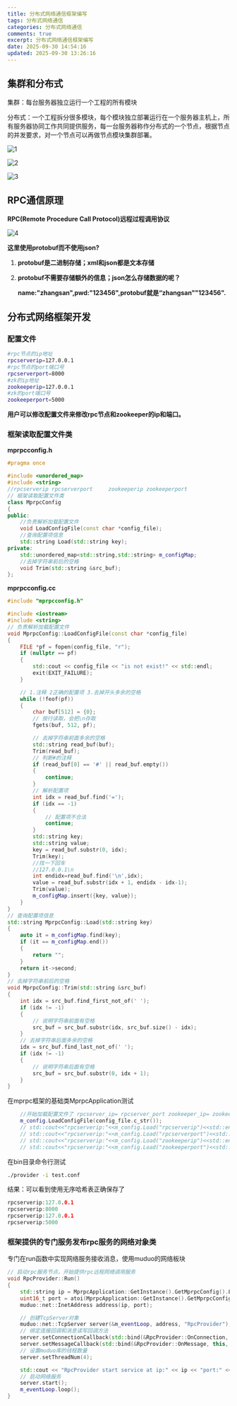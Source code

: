 ```yaml
---
title: 分布式网络通信框架编写
tags: 分布式网络通信
categories: 分布式网络通信
comments: true
excerpt: 分布式网络通信框架编写
date: 2025-09-30 14:54:16
updated: 2025-09-30 13:26:16
---
```

## 集群和分布式

集群：每台服务器独立运行一个工程的所有模块

分布式：一个工程拆分很多模块，每个模块独立部署运行在一个服务器主机上，所有服务器协同工作共同提供服务，每一台服务器称作分布式的一个节点，根据节点的并发要求，对一个节点可以再做节点模块集群部署。

![1](分布式网络通信框架/1.png)

![2](分布式网络通信框架/2.png)

![3](分布式网络通信框架/3.png)

## RPC通信原理

**RPC(Remote Procedure Call Protocol)远程过程调用协议**

![4](分布式网络通信框架/4.png)

**这里使用protobuf而不使用json?**

1. **protobuf是二进制存储；xml和json都是文本存储**

2. **protobuf不需要存储额外的信息；json怎么存储数据的呢？**

   **name:"zhangsan",pwd:"123456",protobuf就是“zhangsan""123456".**

## 分布式网络框架开发

### 配置文件

```bash
#rpc节点的ip地址
rpcserverip=127.0.0.1
#rpc节点的port端口号
rpcserverport=8000
#zk的ip地址
zookeeperip=127.0.0.1
#zk的port端口号
zookeeperport=5000
```

**用户可以修改配置文件来修改rpc节点和zookeeper的ip和端口。**

### 框架读取配置文件类

**mprpcconfig.h**

```c++
#pragma once

#include <unordered_map>
#include <string>
//rpcserverip rpcserverport     zookeeperip zookeeperport
// 框架读取配置文件类
class MprpcConfig
{
public:
    //负责解析加载配置文件
    void LoadConfigFile(const char *config_file);
    //查询配置项信息
    std::string Load(std::string key);
private:
    std::unordered_map<std::string,std::string> m_configMap;
    //去掉字符串前后的空格
    void Trim(std::string &src_buf);
};
```

**mprpcconfig.cc**

```c++
#include "mprpcconfig.h"

#include <iostream>
#include <string>
// 负责解析加载配置文件
void MprpcConfig::LoadConfigFile(const char *config_file)
{
    FILE *pf = fopen(config_file, "r");
    if (nullptr == pf)
    {
        std::cout << config_file << "is not exist!" << std::endl;
        exit(EXIT_FAILURE);
    }

    // 1.注释 2正确的配置项 3.去掉开头多余的空格
    while (!feof(pf))
    {
        char buf[512] = {0};
        // 按行读取，会把\n存取
        fgets(buf, 512, pf);

        // 去掉字符串前面多余的空格
        std::string read_buf(buf);
        Trim(read_buf);
        // 判断#的注释
        if (read_buf[0] == '#' || read_buf.empty())
        {
            continue;
        }
        // 解析配置项
        int idx = read_buf.find('=');
        if (idx == -1)
        {
            // 配置项不合法
            continue;
        }
        std::string key;
        std::string value;
        key = read_buf.substr(0, idx);
        Trim(key);
        //找一下回车
        //127.0.0.1\n
        int endidx=read_buf.find('\n',idx);
        value = read_buf.substr(idx + 1, endidx - idx-1);
        Trim(value);
        m_configMap.insert({key, value});
    }
}
// 查询配置项信息
std::string MprpcConfig::Load(std::string key)
{
    auto it = m_configMap.find(key);
    if (it == m_configMap.end())
    {
        return "";
    }
    return it->second;
}
// 去掉字符串前后的空格
void MprpcConfig::Trim(std::string &src_buf)
{
    int idx = src_buf.find_first_not_of(' ');
    if (idx != -1)
    {
        // 说明字符串前面有空格
        src_buf = src_buf.substr(idx, src_buf.size() - idx);
    }
    // 去掉字符串后面多余的空格
    idx = src_buf.find_last_not_of(' ');
    if (idx != -1)
    {
        // 说明字符串后面有空格
        src_buf = src_buf.substr(0, idx + 1);
    }
}
```

在mprpc框架的基础类MprpcApplication测试

```c++
    //开始加载配置文件了 rpcserver_ip= rpcserver_port zookeeper_ip= zookeeper_port=
    m_config.LoadConfigFile(config_file.c_str());
    // std::cout<<"rpcserverip:"<<m_config.Load("rpcserverip")<<std::endl;
    // std::cout<<"rpcserverip:"<<m_config.Load("rpcserverport")<<std::endl;
    // std::cout<<"rpcserverip:"<<m_config.Load("zookeeperip")<<std::endl;
    // std::cout<<"rpcserverip:"<<m_config.Load("zookeeperport")<<std::endl;
```

在bin目录命令行测试

```bash
./provider -i test.conf 
```

结果：可以看到使用无序哈希表正确保存了

```c++
rpcserverip:127.0.0.1
rpcserverip:8000
rpcserverip:127.0.0.1
rpcserverip:5000
```

### 框架提供的专门服务发布rpc服务的网络对象类

专门在run函数中实现网络服务接收消息，使用muduo的网络板块

```c++
// 启动rpc服务节点，开始提供rpc远程网络调用服务
void RpcProvider::Run()
{
    std::string ip = MprpcApplication::GetInstance().GetMprpcConfig().Load("rpcserverip");
    uint16_t port = atoi(MprpcApplication::GetInstance().GetMprpcConfig().Load("rpcserverport").c_str());
    muduo::net::InetAddress address(ip, port);

    // 创建TcpServer对象
    muduo::net::TcpServer server(&m_eventLoop, address, "RpcProvider");
    // 绑定连接回调和消息读写回调方法
    server.setConnectionCallback(std::bind(&RpcProvider::OnConnection, this, std::placeholders::_1));
    server.setMessageCallback(std::bind(&RpcProvider::OnMessage, this, std::placeholders::_1, std::placeholders::_2, std::placeholders::_3));
    // 设置muduo库的线程数量
    server.setThreadNum(4);

    std::cout << "RpcProvider start service at ip:" << ip << "port:" << port << std::endl;
    // 启动网络服务
    server.start();
    m_eventLoop.loop();
}
```

